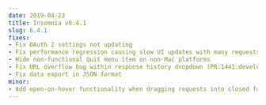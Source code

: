 ```yaml
---
date: 2019-04-23
title: Insomnia v6.4.1
slug: 6.4.1
fixes:
- Fix OAuth 2 settings not updating
- Fix performance regression causing slow UI updates with many requests
- Hide non-functional Quit menu item on non-Mac platforms
- Fix URL overflow bug within response history dropdown (PR:1441:develohpanda)
- Fix data export in JSON format
minor:
- Add open-on-hover functionality when dragging requests into closed folders in sidebar (PR:1442:develohpanda)
---
```

